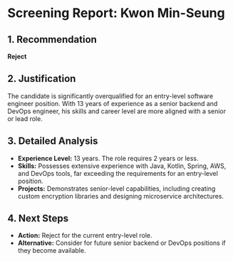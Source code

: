 # Screening Report: Kwon Min-Seung

## 1. Recommendation
**Reject**

## 2. Justification
The candidate is significantly overqualified for an entry-level software engineer position. With 13 years of experience as a senior backend and DevOps engineer, his skills and career level are more aligned with a senior or lead role.

## 3. Detailed Analysis
- **Experience Level:** 13 years. The role requires 2 years or less.
- **Skills:** Possesses extensive experience with Java, Kotlin, Spring, AWS, and DevOps tools, far exceeding the requirements for an entry-level position.
- **Projects:** Demonstrates senior-level capabilities, including creating custom encryption libraries and designing microservice architectures.

## 4. Next Steps
- **Action:** Reject for the current entry-level role.
- **Alternative:** Consider for future senior backend or DevOps positions if they become available.
